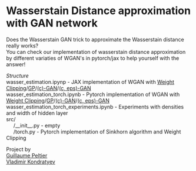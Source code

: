 # Wasserstain Distance approximation with GAN network
Does the Wasserstain GAN trick to approximate the Wasserstain distance really works?  
You can check our implementation of wasserstain distance approximation by different variaties of WGAN's in pytorch/jax to help yourself with the answer!  
  
_Structure_  
wasser_estimation.ipynp - JAX implementation of WGAN with [Weight Clipping](https://arxiv.org/pdf/1701.07875.pdf)/[GP](https://arxiv.org/pdf/1704.00028.pdf)/[(c)-GAN](https://arxiv.org/pdf/1902.03642.pdf)/[(c, eps)-GAN](https://arxiv.org/pdf/1902.03642.pdf)  
wasser_estimation_torch.ipynb  - Pytorch implementation of WGAN with [Weight Clipping](https://arxiv.org/pdf/1701.07875.pdf)/[GP](https://arxiv.org/pdf/1704.00028.pdf)/[(c)-GAN](https://arxiv.org/pdf/1902.03642.pdf)/[(c, eps)-GAN](https://arxiv.org/pdf/1902.03642.pdf)  
wasser_estimation_torch_experiments.ipynb  - Experiments with densities and width of hidden layer  
src/  
&nbsp;&nbsp;&nbsp;&nbsp; /\_\_init\_\_.py - empty  
&nbsp;&nbsp;&nbsp;&nbsp; /torch.py - Pytorch implementation of Sinkhorn algorithm and Weight Clipping


Project by  
[Guillaume Peltier](https://github.com/g-peltier)  
[Vladimir Kondratyev](https://github.com/VldKnd)